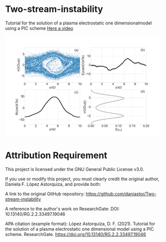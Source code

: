 # Two-stream-instability
Tutorial for the solution of a plasma electrostatic one dimensionalmodel using a PIC scheme [Here a video](https://github.com/daniastor/Two-stream-instability/blob/main/TSIEH.mp4)

![Simulation Output](https://github.com/daniastor/Two-stream-instability/blob/main/TSIEH_198.png)

# Attribution Requirement
This project is licensed under the GNU General Public License v3.0.

If you use or modify this project, you must clearly credit the original author, Daniela F. López Astorquiza, and provide both:

A link to the original GitHub repository:
https://github.com/daniastor/Two-stream-instability

A reference to the author's work on ResearchGate:
DOI: 10.13140/RG.2.2.33497.19046

APA citation (example format):
López Astorquiza, D. F. (2021). Tutorial for the solution of a plasma electrostatic one dimensional model using a PIC scheme. ResearchGate. https://doi.org/10.13140/RG.2.2.33497.19046
